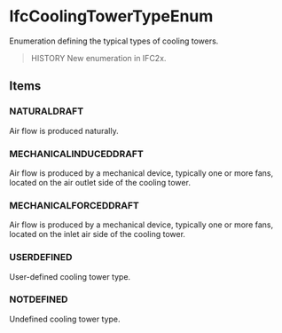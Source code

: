 # IfcCoolingTowerTypeEnum

Enumeration defining the typical types of cooling towers.

> HISTORY New enumeration in IFC2x.

## Items

### NATURALDRAFT
Air flow is produced naturally.

### MECHANICALINDUCEDDRAFT
Air flow is produced by a mechanical device, typically one or more fans, located on the air outlet side of the cooling tower.

### MECHANICALFORCEDDRAFT
Air flow is produced by a mechanical device, typically one or more fans, located on the inlet air side of the cooling tower.

### USERDEFINED
User-defined cooling tower type.

### NOTDEFINED
Undefined cooling tower type.
